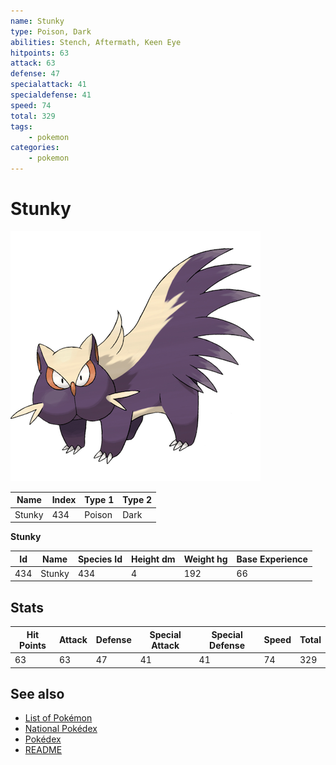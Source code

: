 ```yaml
---
name: Stunky
type: Poison, Dark
abilities: Stench, Aftermath, Keen Eye
hitpoints: 63
attack: 63
defense: 47
specialattack: 41
specialdefense: 41
speed: 74
total: 329
tags:
    - pokemon
categories:
    - pokemon
---
```


# Stunky


![Stunky](images/434.png)

| **Name** | **Index** | **Type 1** | **Type 2** |
|----|----|----|----|
| Stunky | 434 | Poison | Dark  |

**Stunky** 




| **Id** | **Name** | **Species Id** | **Height dm** | **Weight hg** | **Base Experience** |
|--------|----------|----------------|------------|------------|---------------------|
| 434 | Stunky | 434 | 4 | 192 | 66 |



## Stats

| **Hit Points** | **Attack** | **Defense** | **Special Attack** | **Special Defense** | **Speed** | **Total** |
|----------------|------------|-------------|--------------------|---------------------|-----------|-----------|
| 63 | 63 | 47 | 41 | 41 | 74 | 329 |

## See also

- [List of Pokémon](../pokemon.md)
- [National Pokédex](../national_pokedex.md)
- [Pokédex](../pokedex.md)
- [README](../README.md)
